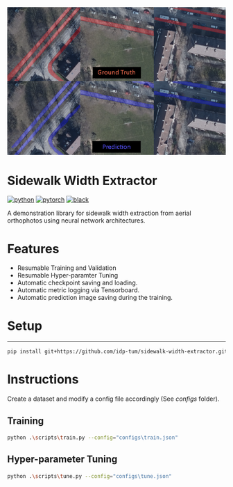 <img src="docs/images/header.png" width="600px">

# Sidewalk Width Extractor


[![python](https://img.shields.io/badge/python-3.7%2B-green)]() [![pytorch](https://img.shields.io/badge/pytorch-1.8.1%2B-orange)]() [![black](https://img.shields.io/badge/code%20style-black-000000.svg)]()


A demonstration library for sidewalk width extraction from aerial orthophotos using neural network architectures.

# Features

- Resumable Training and Validation
- Resumable Hyper-paramter Tuning
- Automatic checkpoint saving and loading.
- Automatic metric logging via Tensorboard.
- Automatic prediction image saving during the training.

# Setup
---

```bash
pip install git+https://github.com/idp-tum/sidewalk-width-extractor.git@main
```

# Instructions

Create a dataset and modify a config file accordingly (See *configs* folder).

## Training

```bash
python .\scripts\train.py --config="configs\train.json"
```

## Hyper-parameter Tuning

```bash
python .\scripts\tune.py --config="configs\tune.json"
```
